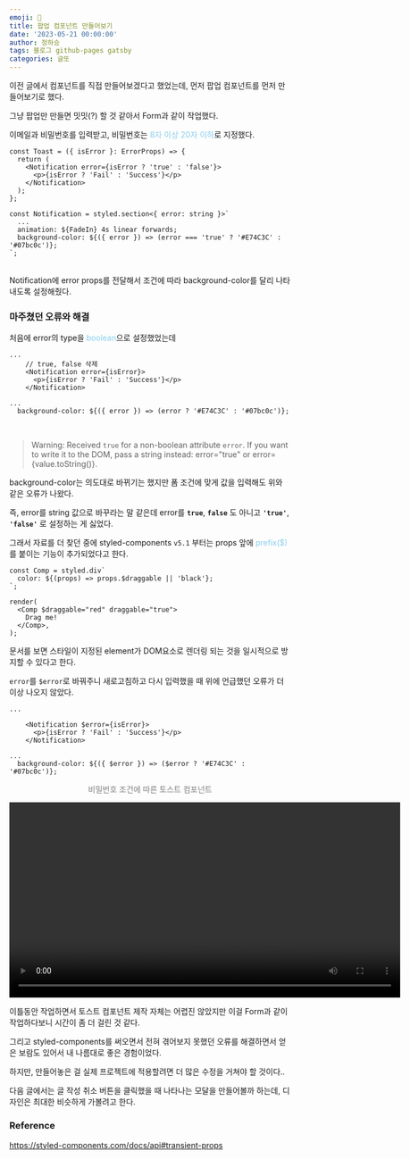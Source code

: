 ```yaml
---
emoji: 🔮
title: 팝업 컴포넌트 만들어보기
date: '2023-05-21 00:00:00'
author: 정하승
tags: 블로그 github-pages gatsby
categories: 글또
---
```


이전 글에서 컴포넌트를 직접 만들어보겠다고 했었는데, 먼저 팝업 컴포넌트를 먼저 만들어보기로 했다.

그냥 팝업만 만들면 밋밋(?) 할 것 같아서 Form과 같이 작업했다.

이메일과 비밀번호를 입력받고, 비밀번호는 <span style='color:skyblue'>8자 이상 20자 이하</span>로 지정했다.

```tsx
const Toast = ({ isError }: ErrorProps) => {
  return (
    <Notification error={isError ? 'true' : 'false'}>
      <p>{isError ? 'Fail' : 'Success'}</p>
    </Notification>
  );
};

const Notification = styled.section<{ error: string }>`
  ...
  animation: ${FadeIn} 4s linear forwards;
  background-color: ${({ error }) => (error === 'true' ? '#E74C3C' : '#07bc0c')};
`;
```

<br/>
Notification에 error props를 전달해서 조건에 따라 background-color를 달리 나타내도록 설정해줬다.

### 마주쳤던 오류와 해결

처음에 error의 type을 <span style='color:skyblue'>boolean</span>으로 설정했었는데

```tsx
...
    // true, false 삭제
    <Notification error={isError}>
      <p>{isError ? 'Fail' : 'Success'}</p>
    </Notification>

...
  background-color: ${({ error }) => (error ? '#E74C3C' : '#07bc0c')};
```

<br/>

> Warning: Received `true` for a non-boolean attribute `error`.
> If you want to write it to the DOM, pass a string instead: error="true" or error={value.toString()}.

background-color는 의도대로 바뀌기는 했지만 폼 조건에 맞게 값을 입력해도 위와 같은 오류가 나왔다.

즉, error를 string 값으로 바꾸라는 말 같은데 error를 **`true`**, **`false`** 도 아니고 **`'true'`**, **`'false'`** 로 설정하는 게 싫었다.

그래서 자료를 더 찾던 중에 styled-components `v5.1` 부터는 props 앞에 <span style='color:skyblue'>prefix($)</span>를 붙이는 기능이 추가되었다고 한다.

```tsx
const Comp = styled.div`
  color: ${(props) => props.$draggable || 'black'};
`;

render(
  <Comp $draggable="red" draggable="true">
    Drag me!
  </Comp>,
);
```

문서를 보면 스타일이 지정된 element가 DOM요소로 렌더링 되는 것을 일시적으로 방지할 수 있다고 한다.

`error`를 `$error`로 바꿔주니 새로고침하고 다시 입력했을 때 위에 언급했던 오류가 더 이상 나오지 않았다.

```tsx
...

    <Notification $error={isError}>
      <p>{isError ? 'Fail' : 'Success'}</p>
    </Notification>

...
  background-color: ${({ $error }) => ($error ? '#E74C3C' : '#07bc0c')};
```

<p align='center' style='color:gray'>비밀번호 조건에 따른 토스트 컴포넌트</p>
<video controls width="700" src='../../assets/20230518_221950.mp4'></video>

이틀동안 작업하면서 토스트 컴포넌트 제작 자체는 어렵진 않았지만 이걸 Form과 같이 작업하다보니 시간이 좀 더 걸린 것 같다.

그리고 styled-components를 써오면서 전혀 겪어보지 못했던 오류를 해결하면서 얻은 보람도 있어서 내 나름대로 좋은 경험이었다.

하지만, 만들어놓은 걸 실제 프로젝트에 적용할려면 더 많은 수정을 거쳐야 할 것이다..

다음 글에서는 글 작성 취소 버튼을 클릭했을 때 나타나는 모달을 만들어볼까 하는데, 디자인은 최대한 비슷하게 가볼려고 한다.

### Reference

https://styled-components.com/docs/api#transient-props
